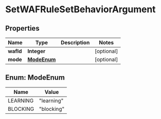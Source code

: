 

# SetWAFRuleSetBehaviorArgument


## Properties

| Name | Type | Description | Notes |
|------------ | ------------- | ------------- | -------------|
|**wafId** | **Integer** |  |  [optional] |
|**mode** | [**ModeEnum**](#ModeEnum) |  |  [optional] |



## Enum: ModeEnum

| Name | Value |
|---- | -----|
| LEARNING | &quot;learning&quot; |
| BLOCKING | &quot;blocking&quot; |



